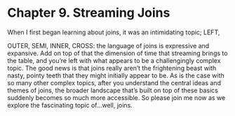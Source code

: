  # Chapter 9. Streaming Joins

When I first began learning about joins, it was an intimidating topic; LEFT,

OUTER, SEMI, INNER, CROSS: the language of joins is expressive and
expansive. Add on top of that the dimension of time that streaming brings to
the table, and you’re left with what appears to be a challengingly complex
topic. The good news is that joins really aren’t the frightening beast with
nasty, pointy teeth that they might initially appear to be. As is the case with
so many other complex topics, after you understand the central ideas and
themes of joins, the broader landscape that’s built on top of these basics
suddenly becomes so much more accessible. So please join me now as we
explore the fascinating topic of...well, joins.


